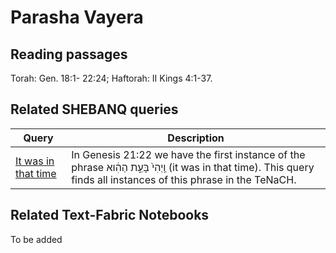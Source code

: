 # Parasha Vayera

## Reading passages

Torah: Gen. 18:1- 22:24; Haftorah: II Kings 4:1-37.

## Related SHEBANQ queries

Query | Description
--- | ---
[It was in that time](https://shebanq.ancient-data.org/hebrew/text?iid=5997&page=1&mr=r&qw=q) |  In Genesis 21:22 we have the first instance of the phrase וַֽיְהִי֙ בָּעֵ֣ת הַהִ֔וא (it was in that time). This query finds all instances of this phrase in the TeNaCH. 

## Related Text-Fabric Notebooks

To be added
